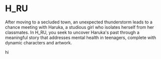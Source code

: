 # H_RU

After moving to a secluded town, an unexpected thunderstorm leads to a chance meeting with Haruka, a studious girl who isolates herself from her classmates. In H_RU, you seek to uncover Haruka's past through a meaningful story that addresses mental health in teenagers, complete with dynamic characters and artwork.

hi